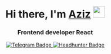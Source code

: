 <h1 align="center">Hi there, I'm <a href="https://daniilshat.ru/" target="_blank">Aziz</a> 
<img src="https://github.com/blackcater/blackcater/raw/main/images/Hi.gif" height="32"/></h1>
<h3 align="center">Frontend developer React</h3>

<div id="user-content-badges" align="center" dir="auto">
  <a href="https://t.me/azzizzoff" rel="nofollow">
    <img src="https://camo.githubusercontent.com/1478729db8fbcbbd8c8f907a76113ccddeffabce317312c4b2f849991801d9bf/68747470733a2f2f696d672e736869656c64732e696f2f62616467652f54656c656772616d2d626c75653f7374796c653d666f722d7468652d6261646765266c6f676f3d74656c656772616d266c6f676f436f6c6f723d7768697465" alt="Telegram Badge" data-canonical-src="https://img.shields.io/badge/Telegram-blue?style=for-the-badge&amp;logo=telegram&amp;logoColor=white" style="max-width: 100%;">
  </a>
  <a href="https://hh.ru/resume/e429c42aff0b09a42b0039ed1f623445725578" rel="nofollow">
    <img src="https://camo.githubusercontent.com/4d9d4794a859655b7e33d8efd7d22127a01a2b9898337abb66fb70b1b08e53b4/68747470733a2f2f696d672e736869656c64732e696f2f62616467652f2d6865616468756e7465722d7265643f7374796c653d666f722d7468652d6261646765266c6f676f3d686561656468756e746572266c6f676f436f6c6f723d7768697465" alt="Headhunter Badge" data-canonical-src="https://img.shields.io/badge/-headhunter-red?style=for-the-badge&amp;logo=heaedhunter&amp;logoColor=white" style="max-width: 100%;">
  </a>
</div>



